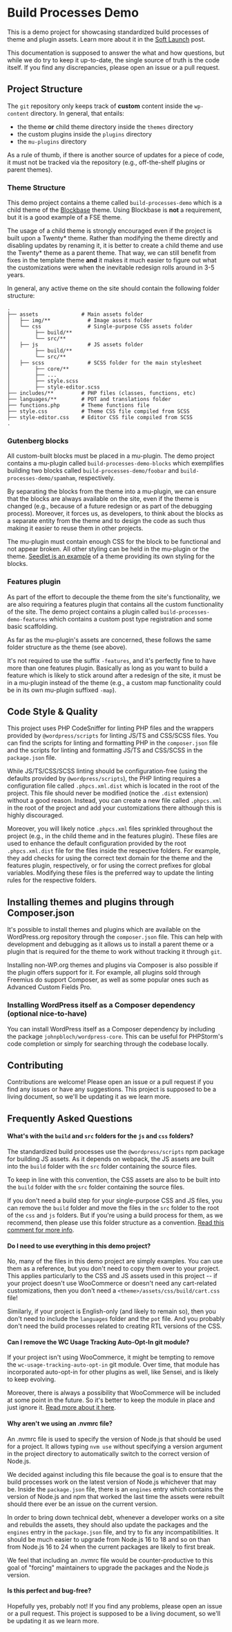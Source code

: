 # Build Processes Demo

This is a demo project for showcasing standardized build processes of theme and plugin assets. Learn more about it in the [Soft Launch](https://wpspecialprojectsp2.wordpress.com/2023/01/26/front-end-build-processes-task-force-product-soft-launch/) post.

This documentation is supposed to answer the what and how questions, but while we do try to keep it up-to-date, the single source of truth is the code itself. If you find any discrepancies, please open an issue or a pull request.

## Project Structure

The `git` repository only keeps track of **custom** content inside the `wp-content` directory. In general, that entails:

- the theme **or** child theme directory inside the `themes` directory
- the custom plugins inside the `plugins` directory
- the `mu-plugins` directory

As a rule of thumb, if there is another source of updates for a piece of code, it must not be tracked via the repository (e.g., off-the-shelf plugins or parent themes).

### Theme Structure

This demo project contains a theme called `build-processes-demo` which is a child theme of the [Blockbase](https://wordpress.org/themes/blockbase/) theme. Using Blockbase is **not** a requirement, but it is a good example of a FSE theme.

The usage of a child theme is strongly encouraged even if the project is built upon a Twenty\* theme. Rather than modifying the theme directly and disabling updates by renaming it, it is better to create a child theme and use the Twenty\* theme as a parent theme. That way, we can still benefit from fixes in the template theme **and** it makes it much easier to figure out what the customizations were when the inevitable redesign rolls around in 3-5 years.

In general, any active theme on the site should contain the following folder structure:

```console
.
├── assets           	# Main assets folder
│   ├── img/**         	  # Image assets folder
│   └── css            	  # Single-purpose CSS assets folder
│        ├── build/**       		    
│        └── src/**         		    
│   ├── js             	  # JS assets folder
│        ├── build/**       		    
│        └── src/**         			
│   ├── scss           	  # SCSS folder for the main stylesheet
│        ├── core/**        
│        ├── ...
│        ├── style.scss 
│        ├── style-editor.scss
├── includes/**        	# PHP files (classes, functions, etc)
├── languages/**       	# POT and translations folder
├── functions.php    	# Theme functions file
├── style.css        	# Theme CSS file compiled from SCSS
├── style-editor.css	# Editor CSS file compiled from SCSS
.
```

### Gutenberg blocks

All custom-built blocks must be placed in a mu-plugin. The demo project contains a mu-plugin called `build-processes-demo-blocks` which exemplifies building two blocks called `build-processes-demo/foobar` and `build-processes-demo/spamham`, respectively.

By separating the blocks from the theme into a mu-plugin, we can ensure that the blocks are always available on the site, even if the theme is changed (e.g., because of a future redesign or as part of the debugging process). Moreover, it forces us, as developers, to think about the blocks as a separate entity from the theme and to design the code as such thus making it easier to reuse them in other projects.

The mu-plugin must contain enough CSS for the block to be functional and not appear broken. All other styling can be held in the mu-plugin or the theme. [Seedlet is an example](https://github.com/Automattic/themes/tree/trunk/seedlet/assets/sass/blocks) of a theme providing its own styling for the blocks.

### Features plugin

As part of the effort to decouple the theme from the site's functionality, we are also requiring a features plugin that contains all the custom functionality of the site. The demo project contains a plugin called `build-processes-demo-features` which contains a custom post type registration and some basic scaffolding.

As far as the mu-plugin's assets are concerned, these follows the same folder structure as the theme (see above).

It's not required to use the suffix `-features`, and it's perfectly fine to have more than one features plugin. Basically as long as you want to build a feature which is likely to stick around after a redesign of the site, it must be in a mu-plugin instead of the theme (e.g., a custom map functionality could be in its own mu-plugin suffixed `-map`).

## Code Style & Quality

This project uses PHP CodeSniffer for linting PHP files and the wrappers provided by `@wordpress/scripts` for linting JS/TS and CSS/SCSS files. You can find the scripts for linting and formatting PHP in the `composer.json` file and the scripts for linting and formatting JS/TS and CSS/SCSS in the `package.json` file.

While JS/TS/CSS/SCSS linting should be configuration-free (using the defaults provided by `@wordpress/scripts`), the PHP linting requires a configuration file called `.phpcs.xml.dist` which is located in the root of the project. This file should never be modified (notice the `.dist` extension) without a good reason. Instead, you can create a new file called `.phpcs.xml` in the root of the project and add your customizations there although this is highly discouraged.

Moreover, you will likely notice `.phpcs.xml` files sprinkled throughout the project (e.g., in the child theme and in the features plugin). These files are used to enhance the default configuration provided by the root `.phpcs.xml.dist` file for the files inside the respective folders. For example, they add checks for using the correct text domain for the theme and the features plugin, respectively, or for using the correct prefixes for global variables. Modifying these files is the preferred way to update the linting rules for the respective folders.

## Installing themes and plugins through Composer.json

It's possible to install themes and plugins which are available on the WordPress.org repository through the `composer.json` file. This can help with development and debugging as it allows us to install a parent theme or a plugin that is required for the theme to work without tracking it through `git`.

Installing non-WP.org themes and plugins via Composer is also possible if the plugin offers support for it. For example, all plugins sold through Freemius do support Composer, as well as some popular ones such as Advanced Custom Fields Pro.

### Installing WordPress itself as a Composer dependency (optional nice-to-have)

You can install WordPress itself as a Composer dependency by including the package `johnpbloch/wordpress-core`. This can be useful for PHPStorm's code completion or simply for searching through the codebase locally.

## Contributing

Contributions are welcome! Please open an issue or a pull request if you find any issues or have any suggestions. This project is supposed to be a living document, so we'll be updating it as we learn more.

## Frequently Asked Questions

#### What's with the `build` and `src` folders for the `js` and `css` folders?

The standardized build processes use the `@wordpress/scripts` npm package for building JS assets. As it depends on webpack, the JS assets are built into the `build` folder with the `src` folder containing the source files.

To keep in line with this convention, the CSS assets are also to be built into the `build` folder with the `src` folder containing the source files.

If you don't need a build step for your single-purpose CSS and JS files, you can remove the `build` folder and move the files in the `src` folder to the root of the `css` and `js` folders. But if you're using a build process for them, as we recommend, then please use this folder structure as a convention. [Read this comment for more info](https://github.com/a8cteam51/build-processes-demo/issues/17#issuecomment-1379277392).

#### Do I need to use everything in this demo project?

No, many of the files in this demo project are simply examples. You can use them as a reference, but you don't need to copy them over to your project. This applies particularly to the CSS and JS assets used in this project -- if your project doesn't use WooCommerce or doesn't need any cart-related customizations, then you don't need a `<theme>/assets/css/build/cart.css` file! 

Similarly, if your project is English-only (and likely to remain so), then you don't need to include the `languages` folder and the `pot` file. And you probably don't need the build processes related to creating RTL versions of the CSS.

#### Can I remove the WC Usage Tracking Auto-Opt-In git module?

If your project isn't using WooCommerce, it might be tempting to remove the `wc-usage-tracking-auto-opt-in` git module. Over time, that module has incorporated auto-opt-in for other plugins as well, like Sensei, and is likely to keep evolving.

Moreover, there is always a possibility that WooCommerce will be included at some point in the future. So it's better to keep the module in place and just ignore it. [Read more about it here](https://github.com/a8cteam51/build-processes-demo/issues/19#issuecomment-1379270537).

#### Why aren't we using an .nvmrc file?

An .nvmrc file is used to specify the version of Node.js that should be used for a project. It allows typing `nvm use` without specifying a version argument in the project directory to automatically switch to the correct version of Node.js.

We decided against including this file because the goal is to ensure that the build processes work on the latest version of Node.js whichever that may be. Inside the `package.json` file, there is an `engines` entry which contains the version of Node.js and npm that worked the last time the assets were rebuilt should there ever be an issue on the current version.

In order to bring down technical debt, whenever a developer works on a site and rebuilds the assets, they should also update the packages and the `engines` entry in the `package.json` file, and try to fix any incompatibilities. It should be much easier to upgrade from Node.js 16 to 18 and so on than from Node.js 16 to 24 when the current packages are likely to first break.

We feel that including an .nvmrc file would be counter-productive to this goal of "forcing" maintainers to upgrade the packages and the Node.js version.

#### Is this perfect and bug-free?

Hopefully yes, probably not! If you find any problems, please open an issue or a pull request. This project is supposed to be a living document, so we'll be updating it as we learn more.
